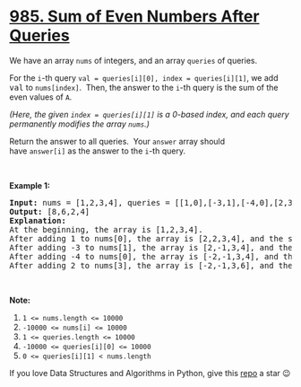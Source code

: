 # [985. Sum of Even Numbers After Queries][title]

<p>We have an array <code>nums</code> of integers, and an array <code>queries</code> of queries.</p>
<p>For the <code>i</code>-th query <code>val = queries[i][0], index = queries[i][1]</code>, we add <font face="monospace">val</font> to <code>nums[index]</code>.  Then, the answer to the <code>i</code>-th query is the sum of the even values of <code>A</code>.</p>
<p><em>(Here, the given <code>index = queries[i][1]</code> is a 0-based index, and each query permanently modifies the array <code>nums</code>.)</em></p>
<p>Return the answer to all queries.  Your <code>answer</code> array should have <code>answer[i]</code> as the answer to the <code>i</code>-th query.</p>
<p> </p>
<p><strong>Example 1:</strong></p>
<pre><strong>Input: </strong>nums = <span id="example-input-1-1">[1,2,3,4]</span>, queries = <span id="example-input-1-2">[[1,0],[-3,1],[-4,0],[2,3]]</span>
<strong>Output: </strong><span id="example-output-1">[8,6,2,4]</span>
<strong>Explanation: </strong>
At the beginning, the array is [1,2,3,4].
After adding 1 to nums[0], the array is [2,2,3,4], and the sum of even values is 2 + 2 + 4 = 8.
After adding -3 to nums[1], the array is [2,-1,3,4], and the sum of even values is 2 + 4 = 6.
After adding -4 to nums[0], the array is [-2,-1,3,4], and the sum of even values is -2 + 4 = 2.
After adding 2 to nums[3], the array is [-2,-1,3,6], and the sum of even values is -2 + 6 = 4.
</pre>
<p> </p>
<p><strong>Note:</strong></p>
<ol>
<li><code>1 &lt;= nums.length &lt;= 10000</code></li>
<li><code>-10000 &lt;= nums[i] &lt;= 10000</code></li>
<li><code>1 &lt;= queries.length &lt;= 10000</code></li>
<li><code>-10000 &lt;= queries[i][0] &lt;= 10000</code></li>
<li><code>0 &lt;= queries[i][1] &lt; nums.length</code></li>
</ol>


If you love Data Structures and Algorithms in Python, give this [repo][me] a star :wink:

[title]: https://leetcode.com/problems/sum-of-even-numbers-after-queries
[me]: https://github.com/bumblebee211196/awesome-python-leetcode